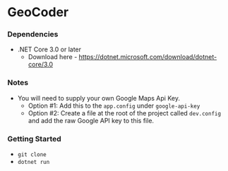 # GeoCoder

### Dependencies
  - .NET Core 3.0 or later
    - Download here - https://dotnet.microsoft.com/download/dotnet-core/3.0
    
### Notes
  - You will need to supply your own Google Maps Api Key.  
    - Option #1: Add this to the `app.config` under `google-api-key`
    - Option #2: Create a file at the root of the project called `dev.config` and add the raw Google API key to this file.
    
### Getting Started
 - `git clone `
 - `dotnet run`

